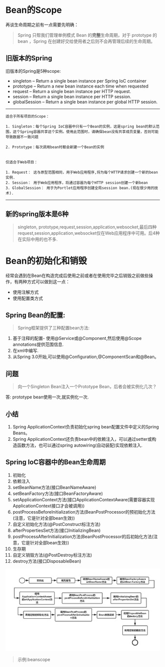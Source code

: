 # Bean的Scope

再谈生命周期之前有一点需要先明确：

> Spring 只帮我们管理单例模式 Bean 的**完整**生命周期，对于 prototype 的 bean ，Spring 在创建好交给使用者之后则不会再管理后续的生命周期。

## 旧版本的Spring

旧版本的Spring是5种scope:

- singleton – Return a single bean instance per Spring IoC container
- prototype – Return a new bean instance each time when requested
- request – Return a single bean instance per HTTP request.
- session – Return a single bean instance per HTTP session.
- globalSession – Return a single bean instance per global HTTP session.

---
	适合于所有项目的Scope：

	1. Singleton：每个Spring IoC容器中只有一个Bean的实例，这是spring bean的默认范围，这个Spring容器共享这个实例。使用此范围时，请确保bean没有共享成员变量，否则可能导致数据不一致问题

	2. Prototype：每次调用bean时都会新建一个Bean的实例


	仅适合于Web项目：
	
	1. Request： 这与原型范围相同，用于Web应用程序,将为每个HTTP请求创建一个新的bean实例.
	2. Session： 用于Web应用程序，将通过容器为每个HTTP session创建一个新bean
	3. GlobalSession： 用于为Portlet应用程序创建全局session bean.(现在很少用的技术).
---

## 新的spring版本是6种

>singleton, prototype,request,session,application,websocket,最后四种request,session,application,websocket仅在Web应用程序中可用。后4种在实际中用的也不多.

# Bean的初始化和销毁

经常会遇到在Bean在构造完成后使用之前或者在使用完毕之后销毁之前做些操作，有两种方式可以做到这一点：

* 使用注解方式 
* 使用配置类方式

## Spring Bean的配置:

> Spring框架提供了三种配置bean方法:

1. 基于注释的配置- 使用@Service或@Component,然后使用@Scope annotations提供范围信息.
2. 在xml中编写.
3. 从Spring 3.0开始,可以使用@Configuration,@ComponentScan和@Bean。

## 问题

>向一个Singleton Bean注入一个Prototype Bean，后者会被实例化几次？

答: prototype bean使用一次,就实例化一次.

## 小结

1. Spring ApplicationContext负责初始化spring bean配置文件中定义的Spring Beans。
2. Spring ApplicationContext还负责bean中的依赖注入，可以通过setter或构造函数方法，也可以通过spring autowiring(自动装配)实现依赖注入.

## Spring IoC容器中的Bean生命周期

1. 初始化
2. 依赖注入
3. setBeanName方法(接口BeanNameAware)
4. setBeanFactory方法(接口BeanFactoryAware)
5. setApplicationContext方法(接口ApplicationContextAware(需要容器实现ApplicationContext接口才会被调用))
6. postProcessBeforeInitialization方法(BeanPostProcessor的预初始化方法(注意，它是针对全部bean生效))
7. 自定义初始化方法(@PostConstruct标注方法)
8. afterPropertiesSet方法(接口InitializingBean)
9. postProcessAfterInitialization方法(BeanPostProcessor的后初始化方法(注意，它是针对全部bean生效))
10. 生存期
11. 自定义销毁方法(@PostDestroy标注方法)
12. destroy方法(接口DisposableBean)

![](pics/Bean-Life-Cycle.jpg)

>示例:beanscope